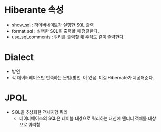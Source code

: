 # Hiberante 속성

- show_sql : 하이버네이트가 실행한 SQL 출력
- format_sql : 실행한 SQL을 출력할 때 정렬한다.
- use_sql_comments : 쿼리를 출력할 때 주석도 같이 줄력한다.



# Dialect

- 방언
- 각 데이터베이스만 만족하는 문법(방언) 이 있음. 이걸 Hibernate가 제공해준다.



# JPQL

- SQL을 추상화한 객체지향 쿼리
  - 데이터베이스의 SQL은 테이블 대상으로 쿼리하는 대신에 앤티티 객체를 대상으로 쿼리함